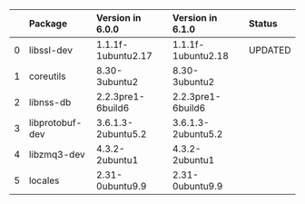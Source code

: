 <!-- markdown-link-check-disable -->

|    | Package         | Version in 6.0.0   | Version in 6.1.0   | Status   |
|---:|:----------------|:-------------------|:-------------------|:---------|
|  0 | libssl-dev      | 1.1.1f-1ubuntu2.17 | 1.1.1f-1ubuntu2.18 | UPDATED  |
|  1 | coreutils       | 8.30-3ubuntu2      | 8.30-3ubuntu2      |          |
|  2 | libnss-db       | 2.2.3pre1-6build6  | 2.2.3pre1-6build6  |          |
|  3 | libprotobuf-dev | 3.6.1.3-2ubuntu5.2 | 3.6.1.3-2ubuntu5.2 |          |
|  4 | libzmq3-dev     | 4.3.2-2ubuntu1     | 4.3.2-2ubuntu1     |          |
|  5 | locales         | 2.31-0ubuntu9.9    | 2.31-0ubuntu9.9    |          |
